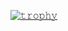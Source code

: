 <!-- change header background -->
<!-- ![header](Mr._Robot_Logo.svg.png) -->
 
[![𝚝𝚛𝚘𝚙𝚑𝚢](https://github-profile-trophy.vercel.app/?username=slypy&column=8&margin-w=15&margin-h=15&no-bg=true&no-frame=true&theme=dark_lover)](https://github.com/slypy)
